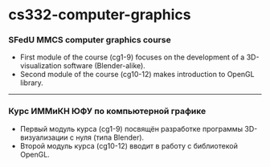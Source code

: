 # cs332-computer-graphics

### SFedU MMCS computer graphics course

- First module of the course (cg1-9) focuses on the development of a 3D-visualization software (Blender-alike).
- Second module of the course (cg10-12) makes introduction to OpenGL library.

---

### Курс ИММиКН ЮФУ по компьютерной графике

- Первый модуль курса (cg1-9) посвящён разработке программы 3D-визуализации с нуля (типа Blender).
- Второй модуль курса (cg10-12) вводит в работу с библиотекой OpenGL.
